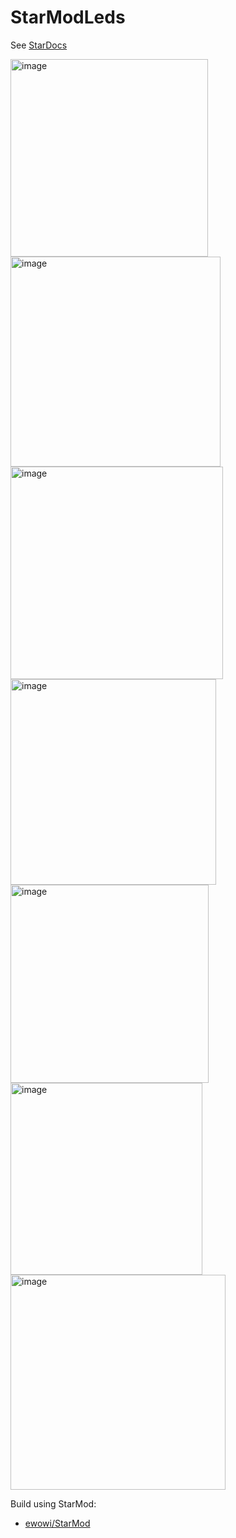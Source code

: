 # StarModLeds

See [StarDocs](https://ewowi.github.io/StarDocs/)

<img width="316" alt="image" src="https://github.com/ewowi/StarDocs/assets/138451817/d48679eb-efbe-4133-b43d-e3f33587530a">
<img width="336" alt="image" src="https://github.com/ewowi/StarDocs/assets/138451817/58530e7d-0606-4928-a4ae-233103f88e34">
<img width="340" alt="image" src="https://github.com/ewowi/StarDocs/assets/138451817/62073790-5365-4cee-be0e-78488d285b2a">
<img width="329" alt="image" src="https://github.com/ewowi/StarDocs/assets/138451817/b6909720-4a8e-4661-9381-4336aeed1283">
<img width="317" alt="image" src="https://github.com/ewowi/StarDocs/assets/138451817/4a343d06-8fa3-4ea6-a521-0cc9e5d2bfb2">
<img width="307" alt="image" src="https://github.com/ewowi/StarDocs/assets/138451817/5d4f0051-0e38-4d16-b81a-31fc8d2f7e1e">
<img width="344" alt="image" src="https://github.com/ewowi/StarDocs/assets/138451817/dff1090a-7af0-4cbb-83e1-7108021976e8">

Build using StarMod:

* [ewowi/StarMod](https://github.com/ewowi/StarMod)

